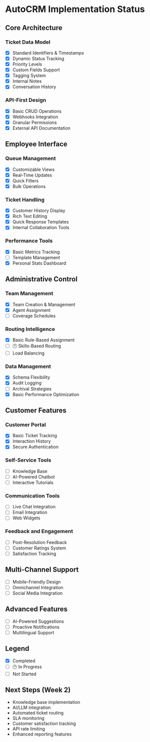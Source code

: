 # AutoCRM Implementation Status

## Core Architecture
### Ticket Data Model
- [x] Standard Identifiers & Timestamps
- [x] Dynamic Status Tracking
- [x] Priority Levels
- [x] Custom Fields Support
- [x] Tagging System
- [x] Internal Notes
- [x] Conversation History

### API-First Design
- [x] Basic CRUD Operations
- [x] Webhooks Integration
- [x] Granular Permissions
- [x] External API Documentation

## Employee Interface
### Queue Management
- [x] Customizable Views
- [x] Real-Time Updates
- [x] Quick Filters
- [x] Bulk Operations

### Ticket Handling
- [x] Customer History Display
- [x] Rich Text Editing
- [x] Quick Response Templates
- [x] Internal Collaboration Tools

### Performance Tools
- [x] Basic Metrics Tracking
- [ ] Template Management
- [x] Personal Stats Dashboard

## Administrative Control
### Team Management
- [x] Team Creation & Management
- [x] Agent Assignment
- [ ] Coverage Schedules

### Routing Intelligence
- [x] Basic Rule-Based Assignment
- [ ] 🕐 Skills-Based Routing
- [ ] Load Balancing

### Data Management
- [x] Schema Flexibility
- [x] Audit Logging
- [ ] Archival Strategies
- [x] Basic Performance Optimization

## Customer Features
### Customer Portal
- [x] Basic Ticket Tracking
- [x] Interaction History
- [x] Secure Authentication

### Self-Service Tools
- [ ] Knowledge Base
- [ ] AI-Powered Chatbot
- [ ] Interactive Tutorials

### Communication Tools
- [ ] Live Chat Integration
- [ ] Email Integration
- [ ] Web Widgets

### Feedback and Engagement
- [ ] Post-Resolution Feedback
- [ ] Customer Ratings System
- [ ] Satisfaction Tracking

## Multi-Channel Support
- [ ] Mobile-Friendly Design
- [ ] Omnichannel Integration
- [ ] Social Media Integration

## Advanced Features
- [ ] AI-Powered Suggestions
- [ ] Proactive Notifications
- [ ] Multilingual Support

## Legend
- [x] Completed
- [ ] 🕐 In Progress
- [ ] Not Started

## Next Steps (Week 2)
- Knowledge base implementation
- AI/LLM integration
- Automated ticket routing
- SLA monitoring
- Customer satisfaction tracking
- API rate limiting
- Enhanced reporting features